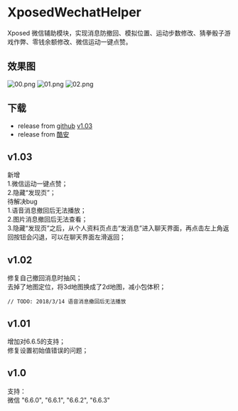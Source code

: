 # XposedWechatHelper
Xposed 微信辅助模块，实现消息防撤回、模拟位置、运动步数修改、猜拳骰子游戏作弊、零钱余额修改、微信运动一键点赞。
## 效果图
![00.png](https://raw.githubusercontent.com/wuxiaosu/XposedWechatHelper/master/screenshots/00.png)
![01.png](https://raw.githubusercontent.com/wuxiaosu/XposedWechatHelper/master/screenshots/01.png)
![02.png](https://raw.githubusercontent.com/wuxiaosu/XposedWechatHelper/master/screenshots/02.png)
## 下载
- release from [github](https://github.com/wuxiaosu/XposedWechatHelper/releases) [v1.03](https://github.com/wuxiaosu/XposedWechatHelper/releases/tag/v1.03) 
- release from [酷安](https://www.coolapk.com/apk/180057) 
## v1.03 
新增  
1.微信运动一键点赞；  
2.隐藏“发现页”；  
待解决bug  
1.语音消息撤回后无法播放；  
2.图片消息撤回后无法查看；  
3.隐藏“发现页”之后，从个人资料页点击“发消息”进入聊天界面，再点击左上角返回按钮会闪退，可以在聊天界面左滑返回；
## v1.02 
修复自己撤回消息时抽风；  
去掉了地图定位，将3d地图换成了2d地图，减小包体积；  
```
// TODO: 2018/3/14 语音消息撤回后无法播放
```
## v1.01 
增加对6.6.5的支持；  
修复设置初始值错误的问题；  
## v1.0  
支持：  
微信 "6.6.0", "6.6.1", "6.6.2", "6.6.3"  